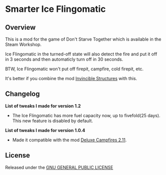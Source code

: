 # Smarter Ice Flingomatic

## Overview

This is a mod for the game of Don't Starve Together which is available in the Steam Workshop. 

Ice Flingomatic in the turned-off state will also detect the fire and put it off in 3 seconds and then automaticly turn off in 30 seconds.

BTW, Ice Flingomatic won't put off firepit, campfire, cold firepit, etc.

It's better if you combine the mod [Invincible Structures](https://steamcommunity.com/sharedfiles/filedetails/?id=503795626) with this.

## Changelog

**List of tweaks I made for version 1.2**

- The Ice Flingomatic has more fuel capacity now, up to fivefold(25 days). This new feature is disabled by default.

**List of tweaks I made for version 1.0.4**

- Made it compatible with the mod [Deluxe Campfires 2.11](url=https://steamcommunity.com/sharedfiles/filedetails/?id=444235588).

## License

Released under the [GNU GENERAL PUBLIC LICENSE](https://www.gnu.org/licenses/gpl-3.0.en.html)